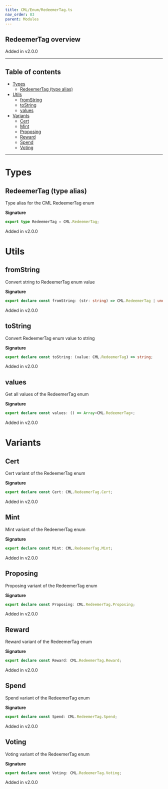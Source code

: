 ```yaml
---
title: CML/Enum/RedeemerTag.ts
nav_order: 83
parent: Modules
---
```


## RedeemerTag overview

Added in v2.0.0

---

<h2 class="text-delta">Table of contents</h2>

- [Types](#types)
  - [RedeemerTag (type alias)](#redeemertag-type-alias)
- [Utils](#utils)
  - [fromString](#fromstring)
  - [toString](#tostring)
  - [values](#values)
- [Variants](#variants)
  - [Cert](#cert)
  - [Mint](#mint)
  - [Proposing](#proposing)
  - [Reward](#reward)
  - [Spend](#spend)
  - [Voting](#voting)

---

# Types

## RedeemerTag (type alias)

Type alias for the CML RedeemerTag enum

**Signature**

```ts
export type RedeemerTag = CML.RedeemerTag;
```

Added in v2.0.0

# Utils

## fromString

Convert string to RedeemerTag enum value

**Signature**

```ts
export declare const fromString: (str: string) => CML.RedeemerTag | undefined;
```

Added in v2.0.0

## toString

Convert RedeemerTag enum value to string

**Signature**

```ts
export declare const toString: (value: CML.RedeemerTag) => string;
```

Added in v2.0.0

## values

Get all values of the RedeemerTag enum

**Signature**

```ts
export declare const values: () => Array<CML.RedeemerTag>;
```

Added in v2.0.0

# Variants

## Cert

Cert variant of the RedeemerTag enum

**Signature**

```ts
export declare const Cert: CML.RedeemerTag.Cert;
```

Added in v2.0.0

## Mint

Mint variant of the RedeemerTag enum

**Signature**

```ts
export declare const Mint: CML.RedeemerTag.Mint;
```

Added in v2.0.0

## Proposing

Proposing variant of the RedeemerTag enum

**Signature**

```ts
export declare const Proposing: CML.RedeemerTag.Proposing;
```

Added in v2.0.0

## Reward

Reward variant of the RedeemerTag enum

**Signature**

```ts
export declare const Reward: CML.RedeemerTag.Reward;
```

Added in v2.0.0

## Spend

Spend variant of the RedeemerTag enum

**Signature**

```ts
export declare const Spend: CML.RedeemerTag.Spend;
```

Added in v2.0.0

## Voting

Voting variant of the RedeemerTag enum

**Signature**

```ts
export declare const Voting: CML.RedeemerTag.Voting;
```

Added in v2.0.0
